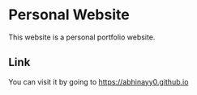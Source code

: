 # Personal Website

This website is a personal portfolio website.

## Link

You can visit it by going to https://abhinayy0.github.io